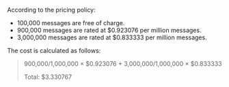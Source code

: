 


According to the pricing policy:
* 100,000 messages are free of charge.
* 900,000 messages are rated at $0.923076 per million messages.
* 3,000,000 messages are rated at $0.833333 per million messages.

The cost is calculated as follows:
> 900,000/1,000,000 × $0.923076 + 3,000,000/1,000,000 × $0.833333
>
> Total: $3.330767

